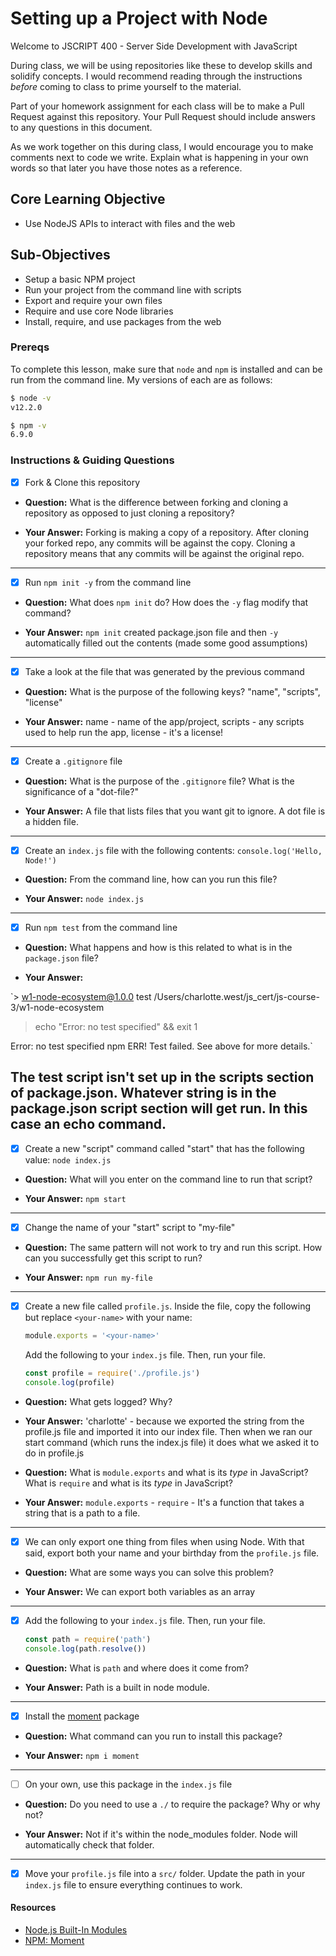 # Setting up a Project with Node

Welcome to JSCRIPT 400 - Server Side Development with JavaScript

During class, we will be using repositories like these to develop skills and solidify concepts. I would recommend reading through the instructions _before_ coming to class to prime yourself to the material.

Part of your homework assignment for each class will be to make a Pull Request against this repository. Your Pull Request should include answers to any questions in this document.

As we work together on this during class, I would encourage you to make comments next to code we write. Explain what is happening in your own words so that later you have those notes as a reference.

## Core Learning Objective

*	Use NodeJS APIs to interact with files and the web

## Sub-Objectives

* Setup a basic NPM project
* Run your project from the command line with scripts
* Export and require your own files
* Require and use core Node libraries
* Install, require, and use packages from the web

### Prereqs

To complete this lesson, make sure that `node` and `npm` is installed and can be run from the command line. My versions of each are as follows:

```bash
$ node -v
v12.2.0

$ npm -v
6.9.0
```

### Instructions & Guiding Questions

- [x] Fork & Clone this repository

* **Question:** What is the difference between forking and cloning a repository as opposed to just cloning a repository?

* **Your Answer:**
Forking is making a copy of a repository. After cloning your forked repo, any commits will be against the copy. Cloning a repository means that any commits will be against the original repo.
---

- [x] Run `npm init -y` from the command line

* **Question:** What does `npm init` do? How does the `-y` flag modify that command?

* **Your Answer:**
`npm init` created package.json file and then `-y` automatically filled out the contents (made some good assumptions)
---

- [x] Take a look at the file that was generated by the previous command

* **Question:** What is the purpose of the following keys? "name", "scripts", "license"

* **Your Answer:**
name - name of the app/project, scripts - any scripts used to help run the app, license - it's a license!
---

- [x] Create a `.gitignore` file

* **Question:** What is the purpose of the `.gitignore` file? What is the significance of a "dot-file?"

* **Your Answer:**
A file that lists files that you want git to ignore. A dot file is a hidden file.
---

- [x] Create an `index.js` file with the following contents: `console.log('Hello, Node!')`

* **Question:** From the command line, how can you run this file?

* **Your Answer:**
`node index.js`
---

- [x] Run `npm test` from the command line

* **Question:** What happens and how is this related to what is in the `package.json` file?

* **Your Answer:**

`> w1-node-ecosystem@1.0.0 test /Users/charlotte.west/js_cert/js-course-3/w1-node-ecosystem
> echo "Error: no test specified" && exit 1

Error: no test specified
npm ERR! Test failed.  See above for more details.`

The test script isn't set up in the scripts section of package.json. Whatever string is in the package.json script section will get run. In this case an echo command.
---

- [x] Create a new "script" command called "start" that has the following value: `node index.js`

* **Question:** What will you enter on the command line to run that script?

* **Your Answer:**
`npm start`
---

- [x] Change the name of your "start" script to "my-file"

* **Question:** The same pattern will not work to try and run this script. How can you successfully get this script to run?

* **Your Answer:**
`npm run my-file`
---

- [x] Create a new file called `profile.js`. Inside the file, copy the following but replace `<your-name>` with your name:
  ```js
  module.exports = '<your-name>'
  ```

  Add the following to your `index.js` file. Then, run your file.
  ```js
  const profile = require('./profile.js')
  console.log(profile)
  ```

* **Question:** What gets logged? Why?

* **Your Answer:**
'charlotte' - because we exported the string from the profile.js file and imported it into our index file. Then when we ran our start command (which runs the index.js file) it does what we asked it to do in profile.js

* **Question:** What is `module.exports` and what is its _type_ in JavaScript? What is `require` and what is its _type_ in JavaScript?

* **Your Answer:**
`module.exports` -
`require` - It's a function that takes a string that is a path to a file.
---

- [x] We can only export one thing from files when using Node. With that said, export both your name and your birthday from the `profile.js` file.

* **Question:** What are some ways you can solve this problem?

* **Your Answer:**
We can export both variables as an array
---

- [x] Add the following to your `index.js` file. Then, run your file.
  ```js
  const path = require('path')
  console.log(path.resolve())
  ```

* **Question:** What is `path` and where does it come from?

* **Your Answer:**
Path is a built in node module.
---

- [x] Install the [moment](https://www.npmjs.com/package/moment) package

* **Question:** What command can you run to install this package?

* **Your Answer:**
`npm i moment`
---

- [ ] On your own, use this package in the `index.js` file

* **Question:** Do you need to use a `./` to require the package? Why or why not?

* **Your Answer:**
Not if it's within the node_modules folder. Node will automatically check that folder.
---

- [x] Move your `profile.js` file into a `src/` folder. Update the path in your `index.js` file to ensure everything continues to work.

#### Resources

- [Node.js Built-In Modules](https://nodejs.org/dist/latest-v12.x/docs/api/)
- [NPM: Moment](https://www.npmjs.com/package/moment)
